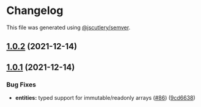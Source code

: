 # Changelog

This file was generated using [@jscutlery/semver](https://github.com/jscutlery/semver).

## [1.0.2](https://github.com/ngneat/elf/compare/store-1.0.1...store-1.0.2) (2021-12-14)



## [1.0.1](https://github.com/ngneat/elf/compare/store-1.0.0...store-1.0.1) (2021-12-14)


### Bug Fixes

* **entities:** typed support for immutable/readonly arrays ([#86](https://github.com/ngneat/elf/issues/86)) ([9cd6638](https://github.com/ngneat/elf/commit/9cd66381b7b9562eda10c52cd63bc19017ec8bbb))
